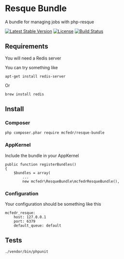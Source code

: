 # Resque Bundle

A bundle for managing jobs with php-resque

[![Latest Stable Version](https://poser.pugx.org/mcfedr/resque-bundle/v/stable.png)](https://packagist.org/packages/mcfedr/resque-bundle)
[![License](https://poser.pugx.org/mcfedr/resque-bundle/license.png)](https://packagist.org/packages/mcfedr/resque-bundle)
[![Build Status](https://travis-ci.org/mcfedr/resque-bundle.svg?branch=master)](https://travis-ci.org/mcfedr/resque-bundle)

## Requirements

You will need a Redis server

You can try something like 

    apt-get install redis-server
    
Or
    
    brew install redis

## Install

### Composer

    php composer.phar require mcfedr/resque-bundle

### AppKernel

Include the bundle in your AppKernel

    public function registerBundles()
    {
        $bundles = array(
            ...
            new mcfedr\ResqueBundle\mcfedrResqueBundle(),

### Configuration

Your configuration should be something like this

    mcfedr_resque:
        host: 127.0.0.1
        port: 6379
        default_queue: default

## Tests

    ./vendor/bin/phpunit
    
